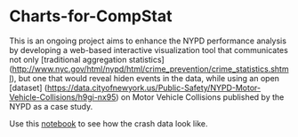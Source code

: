 # Charts-for-CompStat

This is an ongoing project aims to enhance the NYPD performance analysis by developing a web-based interactive visualization tool that communicates not only [traditional aggregation statistics] (http://www.nyc.gov/html/nypd/html/crime_prevention/crime_statistics.shtml), but one that would reveal hiden events in the data, while using an open [dataset] (https://data.cityofnewyork.us/Public-Safety/NYPD-Motor-Vehicle-Collisions/h9gi-nx95) on Motor Vehicle Collisions published by the NYPD as a case study.

 



Use this [notebook](http://nbviewer.ipython.org/github/NYU-CS6313-Projects/sp2015-group23/blob/master/data/data_explr.ipynb) to see how the crash data look like. 
